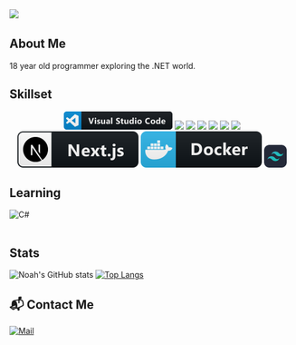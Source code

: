 <img src="https://avatars.akamai.steamstatic.com/82ef15e6feb02fe20d1dbce3a7d4d283f1709d32_full.jpg"/>

## About Me

18 year old programmer exploring the .NET world.

## Skillset

<p align="center">
<img src="https://github.com/MikeCodesDotNET/ColoredBadges/blob/master/png/dev/tools/visualstudio_code.png"/>
<img src="https://github.com/MikeCodesDotNET/ColoredBadges/blob/master/png/dev/languages/html.png"/>
<img src="https://github.com/MikeCodesDotNET/ColoredBadges/blob/master/png/dev/languages/css3.png"/>
<img src="https://github.com/MikeCodesDotNET/ColoredBadges/blob/master/png/dev/languages/js.png"/>
<img src="https://github.com/MikeCodesDotNET/ColoredBadges/blob/master/png/dev/frameworks/nodejs.png"/>
<img src="https://raw.githubusercontent.com/MikeCodesDotNET/ColoredBadges/5bffd4d642c18efdc535293f81fb8452d8f2445e/png/dev/languages/csharp_dotnet.png"/>
<img src="https://github.com/MikeCodesDotNET/ColoredBadges/blob/master/png/dev/frameworks/react.png"/>
<img src="https://raw.githubusercontent.com/MikeCodesDotNET/ColoredBadges/4a47ef79011ece63d4fca241d4c9f47fe2ba3b0b/svg/dev/frameworks/next.svg"/>
<img src="https://github.com/MikeCodesDotNET/ColoredBadges/blob/4a38660afb7be89a6032218589b4454a1285c7f8/svg/dev/tools/docker.svg?plain=1"/>
<img width="40px" src="https://github.com/tandpfun/skill-icons/blob/65dea6c4eaca7da319e552c09f4cf5a9a8dab2c8/icons/TailwindCSS-Dark.svg?plain=1"/>
</p>

## Learning

<img align="left" alt="C#" src="https://raw.githubusercontent.com/MikeCodesDotNET/ColoredBadges/01f2d70cc5f1936e0dcc5e566fa59eb7a95cd870/png/dev/languages/csharp_dotnet.png"/>
<br/><br/>

## Stats

![Noah's GitHub stats](https://github-readme-stats.vercel.app/api?username=WizedWasTaken&theme=transparent&show_icons=true&hide=contribs,prs)
[![Top Langs](https://github-readme-stats.vercel.app/api/top-langs/?username=WizedWasTaken&theme=react&layout=compact)](https://github.com/anuraghazra/github-readme-stats)

## 📬 Contact Me

[![Mail](https://img.shields.io/badge/Gmail-D14836?style=for-the-badge&logo=gmail&logoColor=white)](mailto:noahanielsen@gmail.com)
